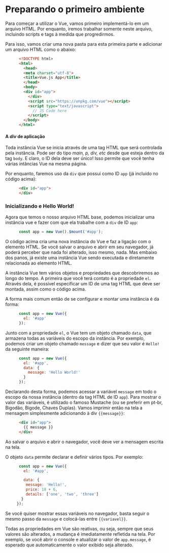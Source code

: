 # Preparando o primeiro ambiente

Para começar a utilizar o Vue, vamos primeiro implementá-lo em um arquivo HTML. Por enquanto, iremos trabalhar somente neste arquivo, incluindo scripts e tags à medida que progredirmos.

Para isso, vamos criar uma nova pasta para esta primeira parte e adicionar um arquivo HTML como o abaixo:

```html
      <!DOCTYPE html>
      <html>
        <head>
        <meta charset="utf-8">
        <title>Vue.js App</title>
        </head>
        <body>
        <div id="app">
          </div>
          <script src="https://unpkg.com/vue"></script>
          <script type="text/javascript">
            // JS Code here
          </script>
        </body>
      </html>
```



#### A *div* de aplicação

Toda instância Vue se inicia através de uma tag HTML que será controlada pela instância. Pode ser do tipo *main, p, div, etc* desde que esteja dentro da tag `body`. E claro, o ID dela deve ser único! Isso permite que você tenha várias intâncias Vue na mesma página.

Por enquanto, faremos uso da `div` que possui como ID `app` (já incluído no código acima): 

```html
      <div id="app">
      </div>
```



### Inicializando e Hello World!

Agora que temos o nosso arquivo HTML base, podemos inicializar uma instância vue e fazer com que ela trabalhe com a `div` de ID `app`:

```js
      const app = new Vue().$mount('#app');
```

O código acima cria uma nova instância do Vue e faz a ligação com o elemento HTML. Se você salvar o arquivo e abrir em seu navegador, já poderá perceber que nada foi alterado, isso mesmo, nada. Mas embaixo dos panos, já existe uma instância Vue sendo executada e diretamente relacionada ao elemento HTML.

A instância Vue tem vários objetos e propriedades que descobriremos ao longo do tempo. A primeira que você terá contato é a propriedade `el`. Através dela, é possível especificar um ID de uma tag HTML que deve ser montada, assim como o código acima.

A forma mais comum então de se configurar e montar uma instância é da forma:

```js
      const app = new Vue({
        el: '#app'
      });
```

Junto com a propriedade `el`, o Vue tem um objeto chamado `data`, que armazena todas as variáveis do escopo da instância. Por exemplo, podemos criar um objeto chamado `message` e dizer que seu valor é `Hello!` da seguinte maneira:

```js
      const app = new Vue({
        el: '#app',
        data: {
          message: 'Hello World!'
        }
      });
```

Declarando desta forma, podemos acessar a variável `message` em todo o escopo da nossa instância (dentro da tag HTML de ID `app`). Para mostrar o valor das variáveis, é utilizado o famoso Mustache (ou se preferir em pt-br, Bigodão, Bigode, Chaves Duplas). Vamos imprimir então na tela a mensagem simplesmente adicionando à div `{{message}}`:

```html
      <div id="app">
        {{ message }}
      </div>
```

Ao salvar o arquivo e abrir o navegador, você deve ver a mensagem escrita na tela.

O objeto `data` permite declarar e definir vários tipos. Por exemplo:

```js
      const app = new Vue({
        el: '#app',

        data: {
         message: 'Hello!',
         price: 18 + 6,
         details: ['one', 'two', 'three']
       }
     });
```

Se você quiser mostrar essas variáveis no navegador, basta seguir o mesmo passo da `message` e colocá-las entre `{{variavel}}`.

Todas as propriedades em Vue são reativas, ou seja, sempre que seus valores são alterados, a mudança é imediatamente refletida na tela. Por exemplo, se você abrir o console e atualizar o valor de `app.message`, é esperado que automaticamente o valor exibido seja alterado.
